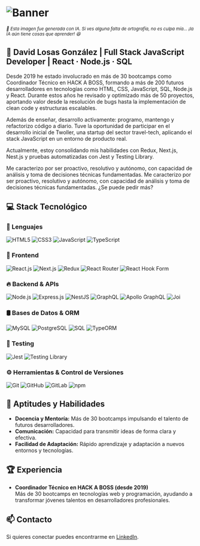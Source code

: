 # ![Banner](./assets/davidlosas-banner.webp)

<div>
  <sub><i>📌 Esta imagen fue generada con IA. Si ves alguna falta de ortografía, no es culpa mía... ¡la IA aún tiene cosas que aprender! 😆</i></sub>
</div>

## 🚀 David Losas González | Full Stack JavaScript Developer | React · Node.js · SQL

Desde 2019 he estado involucrado en más de 30 bootcamps como Coordinador Técnico en HACK A BOSS, formando a más de 200 futuros desarrolladores en tecnologías como HTML, CSS, JavaScript, SQL, Node.js y React. Durante estos años he revisado y optimizado más de 50 proyectos, aportando valor desde la resolución de bugs hasta la implementación de clean code y estructuras escalables.

Además de enseñar, desarrollo activamente: programo, mantengo y refactorizo código a diario. Tuve la oportunidad de participar en el desarrollo inicial de Twoller, una startup del sector travel-tech, aplicando el stack JavaScript en un entorno de producto real.

Actualmente, estoy consolidando mis habilidades con Redux, Next.js, Nest.js y pruebas automatizadas con Jest y Testing Library.

Me caracterizo por ser proactivo, resolutivo y autónomo, con capacidad de análisis y toma de decisiones técnicas fundamentadas. Me caracterizo por ser proactivo, resolutivo y autónomo, con capacidad de análisis y toma de decisiones técnicas fundamentadas. ¿Se puede pedir más?

## 💻 Stack Tecnológico

<div>

### 💬 Lenguajes

![HTML5](https://img.shields.io/badge/HTML5-E34F26?style=for-the-badge&logo=html5&logoColor=white)
![CSS3](https://img.shields.io/badge/CSS3-1572B6?style=for-the-badge&logo=css3&logoColor=white)
![JavaScript](https://img.shields.io/badge/JavaScript-F7DF1E?style=for-the-badge&logo=javascript&logoColor=black)
![TypeScript](https://img.shields.io/badge/TypeScript-3178C6?style=for-the-badge&logo=typescript&logoColor=white)

### 🎨 Frontend

![React.js](https://img.shields.io/badge/React-20232A?style=for-the-badge&logo=react&logoColor=61DAFB)
![Next.js](https://img.shields.io/badge/Next.js-000000?style=for-the-badge&logo=next.js&logoColor=white)
![Redux](https://img.shields.io/badge/Redux-593D88?style=for-the-badge&logo=redux&logoColor=white)
![React Router](https://img.shields.io/badge/React%20Router-CA4245?style=for-the-badge&logo=reactrouter&logoColor=white)
![React Hook Form](https://img.shields.io/badge/React%20Hook%20Form-EC5990?style=for-the-badge&logo=reacthookform&logoColor=white)

### 🔥 Backend & APIs

![Node.js](https://img.shields.io/badge/Node.js-339933?style=for-the-badge&logo=node.js&logoColor=white)
![Express.js](https://img.shields.io/badge/Express.js-000000?style=for-the-badge&logo=express&logoColor=white)
![NestJS](https://img.shields.io/badge/NestJS-E0234E?style=for-the-badge&logo=nestjs&logoColor=white)
![GraphQL](https://img.shields.io/badge/GraphQL-E10098?style=for-the-badge&logo=graphql&logoColor=white)
![Apollo GraphQL](https://img.shields.io/badge/Apollo-311C87?style=for-the-badge&logo=apollo-graphql&logoColor=white)
![Joi](https://img.shields.io/badge/Joi-76BC1C?style=for-the-badge)

### 🛢️ Bases de Datos & ORM

![MySQL](https://img.shields.io/badge/MySQL-4479A1?style=for-the-badge&logo=mysql&logoColor=white)
![PostgreSQL](https://img.shields.io/badge/PostgreSQL-336791?style=for-the-badge&logo=postgresql&logoColor=white)
![SQL](https://img.shields.io/badge/SQL-FFCA28?style=for-the-badge&logo=databricks&logoColor=black)
![TypeORM](https://img.shields.io/badge/TypeORM-2C2255?style=for-the-badge&logo=typeorm&logoColor=white)

### 🧪 Testing

![Jest](https://img.shields.io/badge/Jest-C21325?style=for-the-badge&logo=jest&logoColor=white)
![Testing Library](https://img.shields.io/badge/Testing%20Library-E33332?style=for-the-badge&logo=testing-library&logoColor=white)

### ⚙️ Herramientas & Control de Versiones

![Git](https://img.shields.io/badge/Git-F05032?style=for-the-badge&logo=git&logoColor=white)
![GitHub](https://img.shields.io/badge/GitHub-181717?style=for-the-badge&logo=github&logoColor=white)
![GitLab](https://img.shields.io/badge/GitLab-FCA121?style=for-the-badge&logo=gitlab&logoColor=white)
![npm](https://img.shields.io/badge/npm-CB3837?style=for-the-badge&logo=npm&logoColor=white)

</div>

## 🌟 Aptitudes y Habilidades

-   **Docencia y Mentoría:** Más de 30 bootcamps impulsando el talento de futuros desarrolladores.
-   **Comunicación:** Capacidad para transmitir ideas de forma clara y efectiva.
-   **Facilidad de Adaptación:** Rápido aprendizaje y adaptación a nuevos entornos y tecnologías.

## 🏆 Experiencia

-   **Coordinador Técnico en HACK A BOSS (desde 2019)**  
    Más de 30 bootcamps en tecnologías web y programación, ayudando a transformar jóvenes talentos en desarrolladores profesionales.

## 📫 Contacto

Si quieres conectar puedes encontrarme en [LinkedIn](https://www.linkedin.com/in/david-losas-gonzalez).
